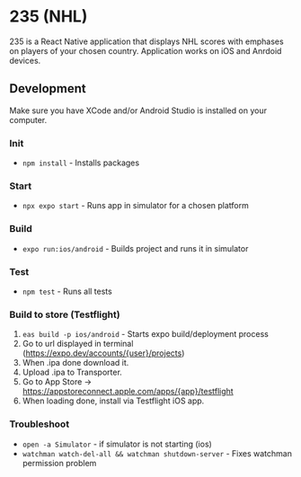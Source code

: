 # 235 (NHL)

235 is a React Native application that displays NHL scores with emphases on players of your chosen country. Application works on iOS and Anrdoid devices.

## Development

Make sure you have XCode and/or Android Studio is installed on your computer.

### Init

-   `npm install` - Installs packages

### Start

-   `npx expo start` - Runs app in simulator for a chosen platform

### Build

-   `expo run:ios/android` - Builds project and runs it in simulator

### Test

-   `npm test` - Runs all tests

### Build to store (Testflight)

1. `eas build -p ios/android` - Starts expo build/deployment process
2. Go to url displayed in terminal (https://expo.dev/accounts/{user}/projects)
3. When .ipa done download it.
4. Upload .ipa to Transporter.
5. Go to App Store -> https://appstoreconnect.apple.com/apps/{app}/testflight
6. When loading done, install via Testflight iOS app.

### Troubleshoot

-   `open -a Simulator` - if simulator is not starting (ios)
-   `watchman watch-del-all && watchman shutdown-server` - Fixes watchman permission problem
